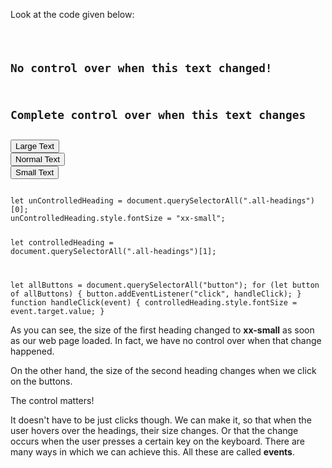 Look at the code given below:

<codeblock language="javascript" type="lesson">
<code>
<panel language="html">
<h2 class="all-headings">No control over when this text changed!</h2>
<h2 class="all-headings">Complete control over when this text changes</h2>
<button value = "xx-large">Large Text</button>
<button value = "large">Normal Text</button>
<button value = "xx-small">Small Text</button>
</panel>
<panel language="javascript">
let unControlledHeading = document.querySelectorAll(".all-headings")[0];
unControlledHeading.style.fontSize = "xx-small";

let controlledHeading = document.querySelectorAll(".all-headings")[1];

let allButtons = document.querySelectorAll("button");
for (let button of allButtons) {
  button.addEventListener("click", handleClick);
}
function handleClick(event) {
  controlledHeading.style.fontSize = event.target.value;
}
</panel>
</code>
</codeblock>

As you can see, the size of the first heading
changed to **xx-small** as soon as our
web page loaded. In fact, we have no control over when
that change happened.

On the other hand, the size
of the second heading changes
when we click on the buttons.

The control matters!

It doesn't have to
be just clicks though. We can make it, so that when
the user hovers over the headings, their size changes.
Or that the change occurs when the user
presses a certain key on the keyboard.
There are many ways in which we can achieve this.
All these are called **events**.